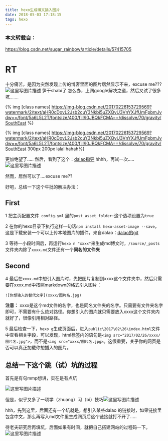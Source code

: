 ```yaml
---
title: hexo生成博文插入图片
date: 2018-05-03 17:18:15
tags: hexo
---
```


### 本文转载自：
https://blog.csdn.net/sugar_rainbow/article/details/57415705

<!-- more -->

# RT

十分痛苦，是因为突然发现上传的博客里面的图片居然显示不来，excuse me??? 
![这里写图片描述](https://img-blog.csdn.net/20170226153645068?watermark/2/text/aHR0cDovL2Jsb2cuY3Nkbi5uZXQvU3VnYXJfUmFpbmJvdw==/font/5a6L5L2T/fontsize/400/fill/I0JBQkFCMA==/dissolve/70/gravity/SouthEast) 
笋干shabi了 
怎么办，上网google解决之道，然后又试了很多坑……. 




{% img [class names] https://img-blog.csdn.net/20170226153729569?watermark/2/text/aHR0cDovL2Jsb2cuY3Nkbi5uZXQvU3VnYXJfUmFpbmJvdw==/font/5a6L5L2T/fontsize/400/fill/I0JBQkFCMA==/dissolve/70/gravity/SouthEast %}

{% img [class names] https://img-blog.csdn.net/20170226153729569?watermark/2/text/aHR0cDovL2Jsb2cuY3Nkbi5uZXQvU3VnYXJfUmFpbmJvdw==/font/5a6L5L2T/fontsize/400/fill/I0JBQkFCMA==/dissolve/70/gravity/SouthEast 300px 200px lalal hahah%}

更加绝望了….. 
然后，看到了这个：[dalao指导](http://www.jianshu.com/p/c2ba9533088a) 
hhhh，再试一次…..![这里写图片描述](https://img-blog.csdn.net/20170226153942698?watermark/2/text/aHR0cDovL2Jsb2cuY3Nkbi5uZXQvU3VnYXJfUmFpbmJvdw==/font/5a6L5L2T/fontsize/400/fill/I0JBQkFCMA==/dissolve/70/gravity/SouthEast)

然而，居然可以了….excuse me??

好吧，总结一下这个牛批的解决办法：

## First

1 把主页配置文件`_config.yml` 里的`post_asset_folder:`这个选项设置为`true`

2 在你的hexo目录下执行这样一句话`npm install hexo-asset-image --save`，这是下载安装一个可以上传本地图片的插件，来自dalao：[dalao的git](https://github.com/CodeFalling/hexo-asset-image)

3 等待一小段时间后，再运行`hexo n "xxxx"`来生成md博文时，`/source/_posts`文件夹内除了`xxxx.md`文件还有一个**同名的文件夹**

## Second

4 最后在`xxxx.md`中想引入图片时，先把图片复制到xxxx这个文件夹中，然后只需要在xxxx.md中按照markdown的格式引入图片：

`![你想输入的替代文字](xxxx/图片名.jpg)`

**注意：** xxxx是这个md文件的名字，也是同名文件夹的名字。只需要有文件夹名字即可，不需要有什么绝对路径。你想引入的图片就只需要放入xxxx这个文件夹内就好了，很像引用相对路径。

5 最后检查一下，`hexo g`生成页面后，进入`public\2017\02\26\index.html`文件中查看相关字段，可以发现，html标签内的语句是`<img src="2017/02/26/xxxx/图片名.jpg">`，而不是`<img src="xxxx/图片名.jpg>`。这很重要，关乎你的网页是否可以真正加载你想插入的图片。

## 总结一下这个跳（试）坑的过程

首先是有句mmp想讲，实在是有点坑

![这里写图片描述](https://img-blog.csdn.net/20170226154012235?watermark/2/text/aHR0cDovL2Jsb2cuY3Nkbi5uZXQvU3VnYXJfUmFpbmJvdw==/font/5a6L5L2T/fontsize/400/fill/I0JBQkFCMA==/dissolve/70/gravity/SouthEast)

但是，似乎又多了一项学（zhuang）习（bi）技巧![这里写图片描述](https://img-blog.csdn.net/20170226154056704?watermark/2/text/aHR0cDovL2Jsb2cuY3Nkbi5uZXQvU3VnYXJfUmFpbmJvdw==/font/5a6L5L2T/fontsize/400/fill/I0JBQkFCMA==/dissolve/70/gravity/SouthEast)

hhh，先到这里，后面还有一个坑就是，想引入某些dalao 的链接时，如果链接里包含中文，那么再写入md文件里生成网页后这个链接就打不开了…..

待老夫研究后再填坑，后面如果有时间，就把自己搭建网站的过程码一下。 
![这里写图片描述](https://img-blog.csdn.net/20170226154126642?watermark/2/text/aHR0cDovL2Jsb2cuY3Nkbi5uZXQvU3VnYXJfUmFpbmJvdw==/font/5a6L5L2T/fontsize/400/fill/I0JBQkFCMA==/dissolve/70/gravity/SouthEast)